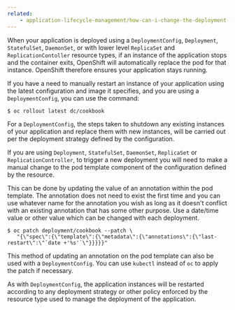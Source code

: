 ```yaml
---
related:
    - application-lifecycle-management/how-can-i-change-the-deployment-strategy-being-used.md
---
```


When your application is deployed using a ``DeploymentConfig``, ``Deployment``, ``StatefulSet``, ``DaemonSet``, or with lower level ``ReplicaSet`` and ``ReplicationContoller`` resource types, if an instance of the application stops and the container exits, OpenShift will automatically replace the pod for that instance. OpenShift therefore ensures your application stays running.

If you have a need to manually restart an instance of your application using the latest configuration and image it specifies, and you are using a ``DeploymentConfig``, you can use the command:

```
$ oc rollout latest dc/cookbook
```

For a ``DeploymentConfig``, the steps taken to shutdown any existing instances of your application and replace them with new instances, will be carried out per the deployment strategy defined by the configuration.

If you are using ``Deployment``, ``StatefulSet``, ``DaemonSet``, ``ReplicaSet`` or ``ReplicationController``, to trigger a new deployment you will need to make a manual change to the pod template component of the configuration defined by the resource.

This can be done by updating the value of an annotation within the pod template. The annotation does not need to exist the first time and you can use whatever name for the annotation you wish as long as it doesn't conflict with an existing annotation that has some other purpose. Use a date/time value or other value which can be changed with each deployment.

```
$ oc patch deployment/cookbook --patch \
   "{\"spec\":{\"template\":{\"metadata\":{\"annotations\":{\"last-restart\":\"`date +'%s'`\"}}}}}"
```

This method of updating an annotation on the pod template can also be used with a ``DeploymentConfig``. You can use ``kubectl`` instead of ``oc`` to apply the patch if necessary.

As with ``DeploymentConfig``, the application instances will be restarted according to any deployment strategy or other policy enforced by the resource type used to manage the deployment of the application.
